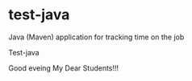 # test-java
Java (Maven) application for tracking time on the job

Test-java

Good eveing My Dear Students!!!
